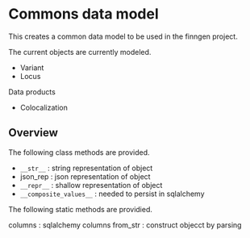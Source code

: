 # Commons data model

This creates a common data model to be used
in the finngen project.

The current objects are currently modeled.

 - Variant
 - Locus

Data products

 - Colocalization


## Overview

The following class methods are provided.

  -  `__str__` : string representation of object
  - json_rep : json representation of object
  - `__repr__` : shallow representation of object
  - `__composite_values__` : needed to persist in sqlalchemy

The following static methods are providied.

 columns : sqlalchemy columns 
 from_str : construct objecct by parsing

